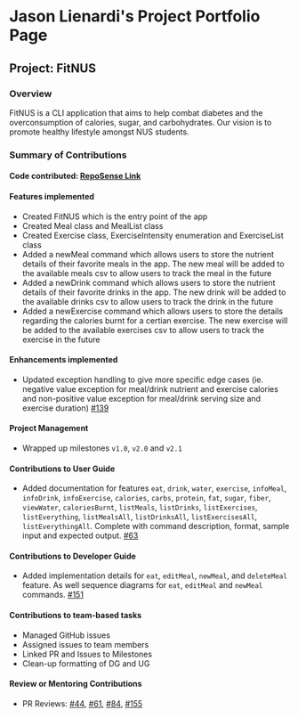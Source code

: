 # Jason Lienardi's Project Portfolio Page

## Project: FitNUS

### Overview
FitNUS is a CLI application that aims to help combat diabetes and the overconsumption of calories, sugar, and
carbohydrates. Our vision is to promote healthy lifestyle amongst NUS students.

### Summary of Contributions

#### Code contributed: [RepoSense Link](https://nus-cs2113-ay2324s2.github.io/tp-dashboard/?search=&sort=groupTitle&sortWithin=title&timeframe=commit&mergegroup=&groupSelect=groupByRepos&breakdown=true&checkedFileTypes=docs~functional-code~test-code~other&since=2024-02-23)

#### Features implemented
- Created FitNUS which is the entry point of the app
- Created Meal class and MealList class 
- Created Exercise class, ExerciseIntensity enumeration and ExerciseList class
- Added a newMeal command which allows users to store the nutrient details of their favorite meals in the app. The new meal will be added to the available meals csv to allow users to track the meal in the future
- Added a newDrink command which allows users to store the nutrient details of their favorite drinks in the app. The new drink will be added to the available drinks csv to allow users to track the drink in the future
- Added a newExercise command which allows users to store the details regarding the calories burnt for a certian exercise. The new exercise will be added to the available exercises csv to allow users to track the exercise in the future

#### Enhancements implemented
- Updated exception handling to give more specific edge cases (ie. negative value exception for meal/drink nutrient and exercise calories and non-positive value exception for meal/drink serving size and exercise duration) [#139](https://github.com/AY2324S2-CS2113-W14-1/tp/pull/139)

#### Project Management
- Wrapped up milestones `v1.0`, `v2.0` and `v2.1`

#### Contributions to User Guide
- Added documentation for features `eat`, `drink`, `water`, `exercise`, `infoMeal`, `infoDrink`, `infoExercise`, `calories`, `carbs`, `protein`, `fat`, `sugar`, `fiber`, `viewWater`, `caloriesBurnt`, `listMeals`, `listDrinks`, `listExercises`, `listEverything`, `listMealsAll`, `listDrinksAll`, `listExercisesAll`, `listEverythingAll`. Complete with command description, format, sample input and expected output. [#63](https://github.com/AY2324S2-CS2113-W14-1/tp/pull/63/files#diff-1a95edf069a4136e9cb71bee758b0dc86996f6051f0d438ec2c424557de7160b)

#### Contributions to Developer Guide
- Added implementation details for `eat`, `editMeal`, `newMeal`, and `deleteMeal` feature. As well sequence diagrams for `eat`, `editMeal` and `newMeal` commands. [#151](https://github.com/AY2324S2-CS2113-W14-1/tp/pull/151/files)

#### Contributions to team-based tasks
- Managed GitHub issues
- Assigned issues to team members
- Linked PR and Issues to Milestones
- Clean-up formatting of DG and UG

#### Review or Mentoring Contributions
- PR Reviews: [#44](https://github.com/AY2324S2-CS2113-W14-1/tp/pull/44), [#61](https://github.com/AY2324S2-CS2113-W14-1/tp/pull/61), [#84](https://github.com/AY2324S2-CS2113-W14-1/tp/pull/84), [#155](https://github.com/AY2324S2-CS2113-W14-1/tp/pull/155)
